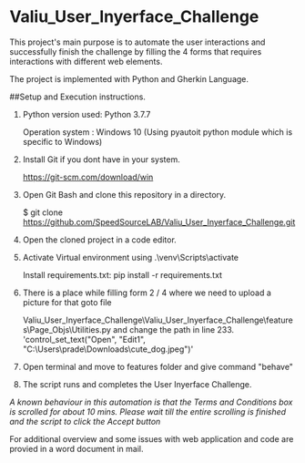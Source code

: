# Valiu_User_Inyerface_Challenge

This project's main purpose is to automate the user interactions and successfully finish the challenge by filling the 4 forms that requires interactions with different web elements.

The project is implemented with Python and Gherkin Language.

##Setup and Execution instructions.

1. Python version used: Python 3.7.7

   Operation system : Windows 10 (Using pyautoit python module which is specific to Windows)

2. Install Git if you dont have in your system.
 
   https://git-scm.com/download/win 

3. Open Git Bash and clone this repository in a directory.
   
   $ git clone https://github.com/SpeedSourceLAB/Valiu_User_Inyerface_Challenge.git

4. Open the cloned project in a code editor.

5. Activate Virtual environment using .\venv\Scripts\activate
      
   Install requirements.txt: pip install -r requirements.txt 
    
6. There is a place while filling form 2 / 4 where we need to upload a picture for that goto file

   Valiu_User_Inyerface_Challenge\Valiu_User_Inyerface_Challenge\features\Page_Objs\Utilities.py
   and change the path in line 233.
   'control_set_text("Open", "Edit1", "C:\\Users\\prade\\Downloads\\cute_dog.jpeg")'
   
7. Open terminal and move to features folder and give command "behave"

8. The script runs and completes the User Inyerface Challenge.

*A known behaviour in this automation is that the Terms and Conditions box is scrolled for about 10 mins.
 Please wait till the entire scrolling is finished and the script to click the Accept button* 


For additional overview and some issues with web application and code are provied in a word document in mail.
